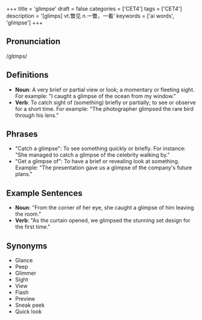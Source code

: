 +++
title = 'glimpse'
draft = false
categories = ['CET4']
tags = ['CET4']
description = '[glimps] vt.瞥见 n.一瞥，一看'
keywords = ['ai words', 'glimpse']
+++

## Pronunciation
/ɡlɪmps/

## Definitions
- **Noun**: A very brief or partial view or look; a momentary or fleeting sight. For example: "I caught a glimpse of the ocean from my window."
- **Verb**: To catch sight of (something) briefly or partially; to see or observe for a short time. For example: "The photographer glimpsed the rare bird through his lens."

## Phrases
- "Catch a glimpse": To see something quickly or briefly. For instance: "She managed to catch a glimpse of the celebrity walking by."
- "Get a glimpse of": To have a brief or revealing look at something. Example: "The presentation gave us a glimpse of the company's future plans."
  
## Example Sentences
- **Noun**: "From the corner of her eye, she caught a glimpse of him leaving the room."
- **Verb**: "As the curtain opened, we glimpsed the stunning set design for the first time."

## Synonyms
- Glance
- Peep
- Glimmer
- Sight
- View
- Flash
- Preview
- Sneak peek
- Quick look
